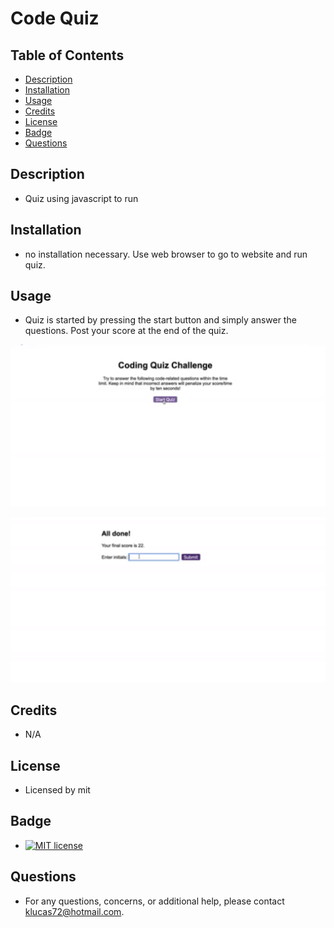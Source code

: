 # Code Quiz
    
## Table of Contents
* [Description](#description) 
* [Installation](#installation)
* [Usage](#usage)
* [Credits](#credits)
* [License](#license)
* [Badge](#badge)
* [Questions](#questions)
    
## Description
* Quiz using javascript to run
    
## Installation
* no installation necessary.  Use web browser to go to website and run quiz.
    
## Usage
* Quiz is started by pressing the start button and simply answer the questions.  Post your score at the end of the quiz.

![start screen for quiz](./start_screen.png "start screen for quiz.")

![finished page for quiz](./finished_page.png "finished page for quiz")
    
## Credits
* N/A
    
## License
* Licensed by mit
    
## Badge
* [![MIT license](https://img.shields.io/badge/License-MIT-blue.svg)](https://lbesson.mit-license.org/)
    
## Questions
* For any questions, concerns, or additional help, please contact klucas72@hotmail.com.
